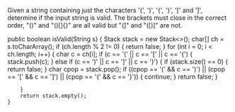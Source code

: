 Given a string containing just the characters '(', ')', '{', '}', '[' and ']', determine if the input string is valid.
The brackets must close in the correct order, "()" and "()[]{}" are all valid but "(]" and "([)]" are not.
 
 public boolean isValid(String s) {
       Stack<Character> stack = new Stack<>();
		char[] ch = s.toCharArray();
		if (ch.length % 2 != 0) {
			return false;
		}
		for (int i = 0; i < ch.length; i++) {
			char c = ch[i];
			if (c == '(' || c == '[' || c == '{') {
				stack.push(c);
			} else if (c == ')' || c == ']' || c == '}') {
				if (stack.size() == 0) {
					return false;
				}
				char cpop = stack.pop();
				if ((cpop == '(' && c == ')') || (cpop == '[' && c == ']')
						|| (cpop == '{' && c == '}')) {
					continue;
				}
				return false;
			}

		}
		return stack.empty();
    }